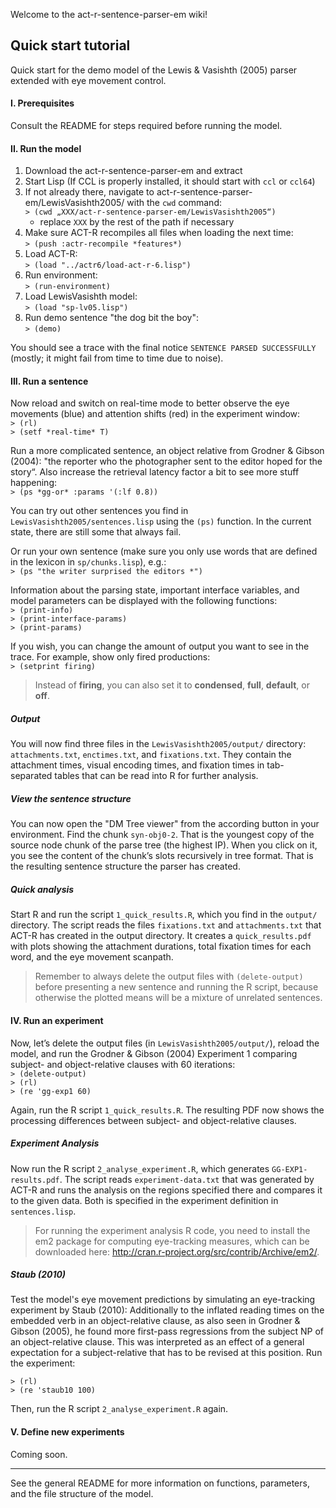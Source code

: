 Welcome to the act-r-sentence-parser-em wiki!

## Quick start tutorial

Quick start for the demo model of the Lewis & Vasishth (2005) parser extended with eye movement control.

#### I. Prerequisites
Consult the README for steps required before running the model.


#### II. Run the model

 1. Download the act-r-sentence-parser-em and extract
 2. Start Lisp (If CCL is properly installed, it should start with `ccl` or `ccl64`)
 3. If not already there, navigate to act-r-sentence-parser-em/LewisVasishth2005/ with the `cwd` command:  
   `> (cwd „XXX/act-r-sentence-parser-em/LewisVasishth2005“)`
    - replace `XXX` by the rest of the path if necessary
 4. Make sure ACT-R recompiles all files when loading the next time:  
   `> (push :actr-recompile *features*)`  
 5. Load ACT-R:  
   `> (load "../actr6/load-act-r-6.lisp")`  
 6. Run environment:  
   `> (run-environment)`  
 7. Load LewisVasishth model:  
   `> (load "sp-lv05.lisp")`  
 8. Run demo sentence "the dog bit the boy":  
   `> (demo)`  

You should see a trace with the final notice `SENTENCE PARSED SUCCESSFULLY` (mostly; it might fail from time to time due to noise).


#### III. Run a sentence
Now reload and switch on real-time mode to better observe the eye movements (blue) and attention shifts (red) in the experiment window:  
`> (rl)`  
`> (setf *real-time* T)`  

Run a more complicated sentence, an object relative from Grodner & Gibson (2004): "the reporter who the photographer sent to the editor hoped for the story“. Also increase the retrieval latency factor a bit to see more stuff happening:  
`> (ps *gg-or* :params '(:lf 0.8))` 

You can try out other sentences you find in `LewisVasishth2005/sentences.lisp` using the `(ps)` function. In the current state, there are still some that always fail. 

Or run your own sentence (make sure you only use words that are defined in the lexicon in `sp/chunks.lisp`), e.g.:  
`> (ps "the writer surprised the editors *")`  

Information about the parsing state, important interface variables, and model parameters can be displayed with the following functions:  
`> (print-info)`  
`> (print-interface-params)`  
`> (print-params)`  

If you wish, you can change the amount of output you want to see in the trace. For example, show only fired productions:  
`> (setprint firing)`  
> Instead of **firing**, you can also set it to **condensed**, **full**, **default**, or **off**.


##### Output
You will now find three files in the `LewisVasishth2005/output/` directory:
`attachments.txt`, `enctimes.txt`, and `fixations.txt`. 
They contain the attachment times, visual encoding times, and fixation times in tab-separated tables that can be read into R for further analysis.  

##### View the sentence structure
You can now open the "DM Tree viewer" from the according button in your environment. Find the chunk `syn-obj0-2`. That is the youngest copy of the source node chunk of the parse tree (the highest IP). When you click on it, you see the content of the chunk’s slots recursively in tree format. That is the resulting sentence structure the parser has created.

##### Quick analysis
Start R and run the script `1_quick_results.R`, which you find in the `output/` directory.
The script reads the files `fixations.txt` and `attachments.txt` that ACT-R has created in the output directory. It creates a `quick_results.pdf` with plots showing the attachment durations, total fixation times for each word, and the eye movement scanpath.

> Remember to always delete the output files with `(delete-output)` before presenting a new sentence and running the R script, because otherwise the plotted means will be a mixture of unrelated sentences.


#### IV. Run an experiment
Now, let’s delete the output files (in `LewisVasishth2005/output/`), reload the model, and run the Grodner & Gibson (2004) Experiment 1 comparing subject- and object-relative clauses with 60 iterations:  
`> (delete-output)`  
`> (rl)`  
`> (re 'gg-exp1 60)`  

Again, run the R script `1_quick_results.R`. The resulting PDF now shows the processing differences between subject- and object-relative clauses.


##### Experiment Analysis
Now run the R script `2_analyse_experiment.R`, which generates `GG-EXP1-results.pdf`.
The script reads `experiment-data.txt` that was generated by ACT-R and runs the analysis on the regions specified there and compares it to the given data. Both is specified in the experiment definition in `sentences.lisp`.

> For running the experiment analysis R code, you need to install the em2 package for computing eye-tracking measures, which can be downloaded here: http://cran.r-project.org/src/contrib/Archive/em2/.

##### Staub (2010)
Test the model's eye movement predictions by simulating an eye-tracking experiment by Staub (2010): Additionally to the inflated reading times on the embedded verb in an object-relative clause, as also seen in Grodner & Gibson (2005), he found more first-pass regressions from the subject NP of an object-relative clause. This was interpreted as an effect of a general expectation for a subject-relative that has to be revised at this position. Run the experiment:

`> (rl)`  
`> (re 'staub10 100)`  

Then, run the R script `2_analyse_experiment.R` again.


#### V. Define new experiments
Coming soon.


---

See the general README for more information on functions, parameters, and the file structure of the model.







 


